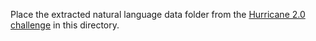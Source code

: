 Place the extracted natural language data folder from the [Hurricane 2.0 challenge](http://www.cstr.ed.ac.uk/projects/hurricane/2) in this directory.
